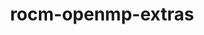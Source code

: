 ---
title: "rocm-openmp-extras"
layout: cache
categories: [package, develop-2025-06-01]
meta: {"compilers": ["gcc@11.4.0"], "num_specs": 1, "num_specs_by_stack": {"e4s": 1, "root": 1}, "oss": ["ubuntu22.04"], "platforms": ["linux"], "stacks": ["e4s", "root"], "targets": ["x86_64_v3"], "versions": ["6.4.0"]}
spec_details: [{"compiler": "gcc@11.4.0", "hash": "jtkhwr25mkzgou4lzyikjpkp6fraxllb", "os": "ubuntu22.04", "platform": "linux", "size": "-", "stacks": ["e4s", "root"], "target": "x86_64_v3", "variants": ["~asan", "build_system=generic", "patches:=60630ee"], "versions": ["6.4.0"]}]
---